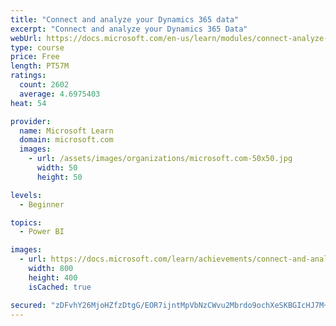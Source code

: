 ```yaml
---
title: "Connect and analyze your Dynamics 365 data​"
excerpt: "Connect and analyze your Dynamics 365 Data​"
webUrl: https://docs.microsoft.com/en-us/learn/modules/connect-analyze-dynamics-365-data/
type: course
price: Free
length: PT57M
ratings:
  count: 2602
  average: 4.6975403
heat: 54

provider:
  name: Microsoft Learn
  domain: microsoft.com
  images:
    - url: /assets/images/organizations/microsoft.com-50x50.jpg
      width: 50
      height: 50

levels:
  - Beginner

topics:
  - Power BI

images:
  - url: https://docs.microsoft.com/learn/achievements/connect-and-analyze-your-microsoft-dynamics-365-data-social.png
    width: 800
    height: 400
    isCached: true

secured: "zDFvhY26MjoHZfzDtgG/EOR7ijntMpVbNzCWvu2Mbrdo9ochXeSKBGIcHJ7M+rTfMEL651JbavSaB/BRviPC6Xh8ZyvQSpi2x8TjVB/nKWLZNOxXri1cGsvdKwqYS0AilsySv9xhH6OuWdJpDtspjBDKeeAieZGWWbWD/02rZ+BgZ/qtNgucJaSetIdtD1ERYDkU9vj8wfywrPqDuLWycHYk1viqHtHD7bkE1URljmKGUB/sNJ6WngxgHvPj1dAYH8Aqu1fZ2EohESfHlcwZdsqrDnjKjIdgkGgwQhDURQPe8I/7mBSDWzgoVZDY1nB4yids34wystD9SygXBGekZi99ocTJJbrH0dav53O7uwezqbWNmwiyZ23xFYvI3tXESZh5aD3850UHM6xeHvWTHMdJBPBLzbf/LILm9dal+gk=;PLLaSnSourV6VUhaevLpEg=="
---
```


